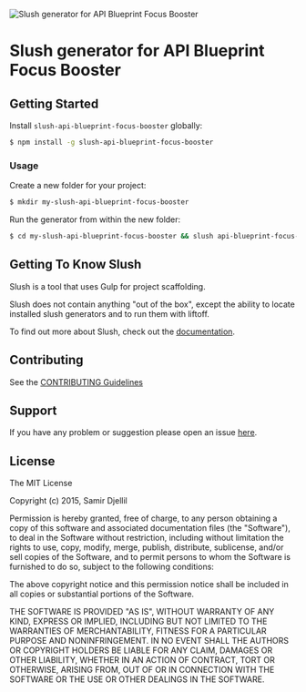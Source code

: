 ![Slush generator for API Blueprint Focus Booster](http://i.imgur.com/Yz2chHL.png)

# Slush generator for API Blueprint Focus Booster

## Getting Started

Install `slush-api-blueprint-focus-booster` globally:

```bash
$ npm install -g slush-api-blueprint-focus-booster
```

### Usage

Create a new folder for your project:

```bash
$ mkdir my-slush-api-blueprint-focus-booster
```

Run the generator from within the new folder:

```bash
$ cd my-slush-api-blueprint-focus-booster && slush api-blueprint-focus-booster
```

## Getting To Know Slush

Slush is a tool that uses Gulp for project scaffolding.

Slush does not contain anything "out of the box", except the ability to locate installed slush generators and to run them with liftoff.

To find out more about Slush, check out the [documentation](https://github.com/slushjs/slush).

## Contributing

See the [CONTRIBUTING Guidelines](https://github.com/saamo/slush-api-blueprint-focus-booster/blob/master/CONTRIBUTING.md)

## Support
If you have any problem or suggestion please open an issue [here](https://github.com/saamo/slush-api-blueprint-focus-booster/issues).

## License

The MIT License

Copyright (c) 2015, Samir Djellil

Permission is hereby granted, free of charge, to any person
obtaining a copy of this software and associated documentation
files (the "Software"), to deal in the Software without
restriction, including without limitation the rights to use,
copy, modify, merge, publish, distribute, sublicense, and/or sell
copies of the Software, and to permit persons to whom the
Software is furnished to do so, subject to the following
conditions:

The above copyright notice and this permission notice shall be
included in all copies or substantial portions of the Software.

THE SOFTWARE IS PROVIDED "AS IS", WITHOUT WARRANTY OF ANY KIND,
EXPRESS OR IMPLIED, INCLUDING BUT NOT LIMITED TO THE WARRANTIES
OF MERCHANTABILITY, FITNESS FOR A PARTICULAR PURPOSE AND
NONINFRINGEMENT. IN NO EVENT SHALL THE AUTHORS OR COPYRIGHT
HOLDERS BE LIABLE FOR ANY CLAIM, DAMAGES OR OTHER LIABILITY,
WHETHER IN AN ACTION OF CONTRACT, TORT OR OTHERWISE, ARISING
FROM, OUT OF OR IN CONNECTION WITH THE SOFTWARE OR THE USE OR
OTHER DEALINGS IN THE SOFTWARE.
